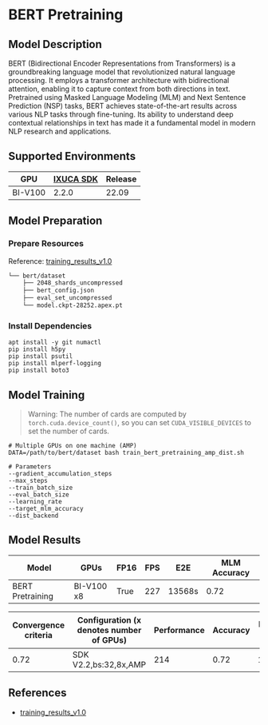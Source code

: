 # BERT Pretraining

## Model Description

BERT (Bidirectional Encoder Representations from Transformers) is a groundbreaking language model that revolutionized
natural language processing. It employs a transformer architecture with bidirectional attention, enabling it to capture
context from both directions in text. Pretrained using Masked Language Modeling (MLM) and Next Sentence Prediction (NSP)
tasks, BERT achieves state-of-the-art results across various NLP tasks through fine-tuning. Its ability to understand
deep contextual relationships in text has made it a fundamental model in modern NLP research and applications.

## Supported Environments

| GPU    | [IXUCA SDK](https://gitee.com/deep-spark/deepspark#%E5%A4%A9%E6%95%B0%E6%99%BA%E7%AE%97%E8%BD%AF%E4%BB%B6%E6%A0%88-ixuca) | Release |
|--------|-----------|---------|
| BI-V100 | 2.2.0     |  22.09  |

## Model Preparation

### Prepare Resources

Reference: [training_results_v1.0](https://github.com/mlcommons/training_results_v1.0/tree/master/NVIDIA/benchmarks/bert/implementations/pytorch)

```bash
└── bert/dataset
    ├── 2048_shards_uncompressed
    ├── bert_config.json
    ├── eval_set_uncompressed
    └── model.ckpt-28252.apex.pt
```

### Install Dependencies

```shell
apt install -y git numactl
pip install h5py
pip install psutil
pip install mlperf-logging
pip install boto3
```

## Model Training

> Warning: The number of cards are computed by `torch.cuda.device_count()`, 
> so you can set `CUDA_VISIBLE_DEVICES` to set the number of cards.

```shell
# Multiple GPUs on one machine (AMP)
DATA=/path/to/bert/dataset bash train_bert_pretraining_amp_dist.sh

# Parameters
--gradient_accumulation_steps
--max_steps
--train_batch_size
--eval_batch_size 
--learning_rate
--target_mlm_accuracy
--dist_backend
```

## Model Results

| Model            | GPUs       | FP16 | FPS | E2E    | MLM Accuracy |
|------------------|------------|------|-----|--------|--------------|
| BERT Pretraining | BI-V100 x8 | True | 227 | 13568s | 0.72         |

| Convergence criteria | Configuration (x denotes number of GPUs) | Performance | Accuracy | Power（W） | Scalability | Memory utilization（G） | Stability |
| -------------------- | ---------------------------------------- | ----------- | -------- | ---------- | ----------- | ----------------------- | --------- |
| 0.72                 | SDK V2.2,bs:32,8x,AMP                    | 214         | 0.72     | 152\*8     | 0.96        | 20.3\*8                 | 1         |

## References

- [training_results_v1.0](https://github.com/mlcommons/training_results_v1.0/tree/master/NVIDIA/benchmarks/bert/implementations/pytorch)
